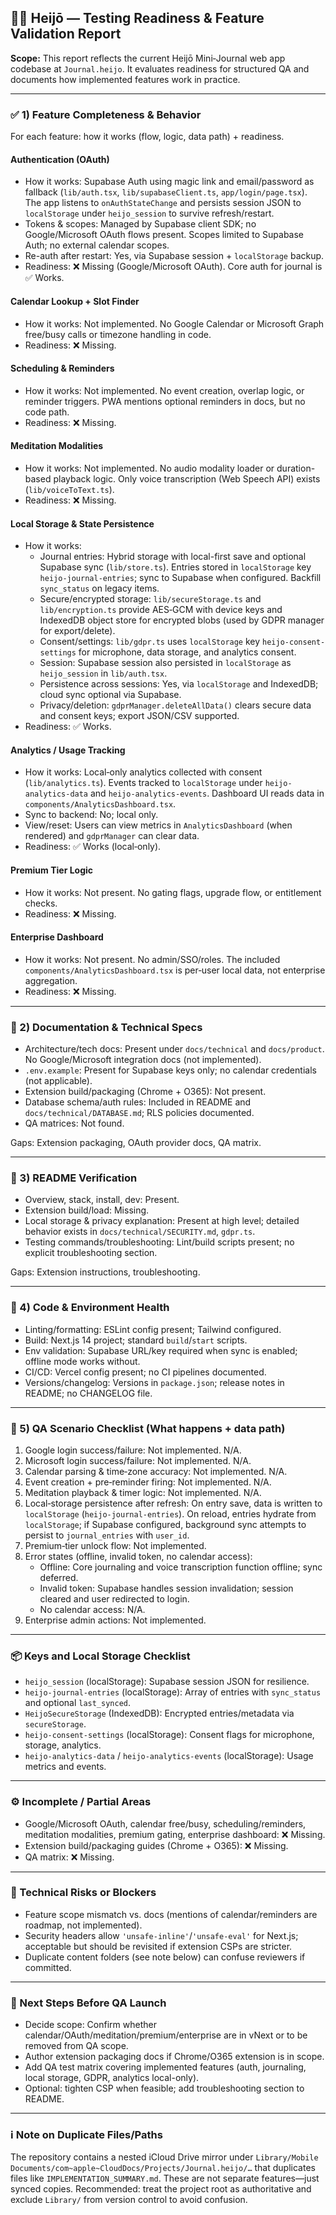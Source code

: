 ## 🧘‍♂️ Heijō — Testing Readiness & Feature Validation Report

**Scope:** This report reflects the current Heijō Mini‑Journal web app codebase at `Journal.heijo`. It evaluates readiness for structured QA and documents how implemented features work in practice.

---

### ✅ 1) Feature Completeness & Behavior

For each feature: how it works (flow, logic, data path) + readiness.

#### Authentication (OAuth)
- How it works: Supabase Auth using magic link and email/password as fallback (`lib/auth.tsx`, `lib/supabaseClient.ts`, `app/login/page.tsx`). The app listens to `onAuthStateChange` and persists session JSON to `localStorage` under `heijo_session` to survive refresh/restart.
- Tokens & scopes: Managed by Supabase client SDK; no Google/Microsoft OAuth flows present. Scopes limited to Supabase Auth; no external calendar scopes.
- Re-auth after restart: Yes, via Supabase session + `localStorage` backup.
- Readiness: ❌ Missing (Google/Microsoft OAuth). Core auth for journal is ✅ Works.

#### Calendar Lookup + Slot Finder
- How it works: Not implemented. No Google Calendar or Microsoft Graph free/busy calls or timezone handling in code.
- Readiness: ❌ Missing.

#### Scheduling & Reminders
- How it works: Not implemented. No event creation, overlap logic, or reminder triggers. PWA mentions optional reminders in docs, but no code path.
- Readiness: ❌ Missing.

#### Meditation Modalities
- How it works: Not implemented. No audio modality loader or duration-based playback logic. Only voice transcription (Web Speech API) exists (`lib/voiceToText.ts`).
- Readiness: ❌ Missing.

#### Local Storage & State Persistence
- How it works:
  - Journal entries: Hybrid storage with local-first save and optional Supabase sync (`lib/store.ts`). Entries stored in `localStorage` key `heijo-journal-entries`; sync to Supabase when configured. Backfill `sync_status` on legacy items.
  - Secure/encrypted storage: `lib/secureStorage.ts` and `lib/encryption.ts` provide AES‑GCM with device keys and IndexedDB object store for encrypted blobs (used by GDPR manager for export/delete).
  - Consent/settings: `lib/gdpr.ts` uses `localStorage` key `heijo-consent-settings` for microphone, data storage, and analytics consent.
  - Session: Supabase session also persisted in `localStorage` as `heijo_session` in `lib/auth.tsx`.
  - Persistence across sessions: Yes, via `localStorage` and IndexedDB; cloud sync optional via Supabase.
  - Privacy/deletion: `gdprManager.deleteAllData()` clears secure data and consent keys; export JSON/CSV supported.
- Readiness: ✅ Works.

#### Analytics / Usage Tracking
- How it works: Local‑only analytics collected with consent (`lib/analytics.ts`). Events tracked to `localStorage` under `heijo-analytics-data` and `heijo-analytics-events`. Dashboard UI reads data in `components/AnalyticsDashboard.tsx`.
- Sync to backend: No; local only.
- View/reset: Users can view metrics in `AnalyticsDashboard` (when rendered) and `gdprManager` can clear data.
- Readiness: ✅ Works (local‑only).

#### Premium Tier Logic
- How it works: Not present. No gating flags, upgrade flow, or entitlement checks.
- Readiness: ❌ Missing.

#### Enterprise Dashboard
- How it works: Not present. No admin/SSO/roles. The included `components/AnalyticsDashboard.tsx` is per‑user local data, not enterprise aggregation.
- Readiness: ❌ Missing.

---

### 📄 2) Documentation & Technical Specs
- Architecture/tech docs: Present under `docs/technical` and `docs/product`. No Google/Microsoft integration docs (not implemented).
- `.env.example`: Present for Supabase keys only; no calendar credentials (not applicable).
- Extension build/packaging (Chrome + O365): Not present.
- Database schema/auth rules: Included in README and `docs/technical/DATABASE.md`; RLS policies documented.
- QA matrices: Not found.

Gaps: Extension packaging, OAuth provider docs, QA matrix.

---

### 📘 3) README Verification
- Overview, stack, install, dev: Present.
- Extension build/load: Missing.
- Local storage & privacy explanation: Present at high level; detailed behavior exists in `docs/technical/SECURITY.md`, `gdpr.ts`.
- Testing commands/troubleshooting: Lint/build scripts present; no explicit troubleshooting section.

Gaps: Extension instructions, troubleshooting.

---

### 🧪 4) Code & Environment Health
- Linting/formatting: ESLint config present; Tailwind configured.
- Build: Next.js 14 project; standard `build`/`start` scripts.
- Env validation: Supabase URL/key required when sync is enabled; offline mode works without.
- CI/CD: Vercel config present; no CI pipelines documented.
- Versions/changelog: Versions in `package.json`; release notes in README; no CHANGELOG file.

---

### 🎯 5) QA Scenario Checklist (What happens + data path)
1) Google login success/failure: Not implemented. N/A.
2) Microsoft login success/failure: Not implemented. N/A.
3) Calendar parsing & time‑zone accuracy: Not implemented. N/A.
4) Event creation + pre‑reminder firing: Not implemented. N/A.
5) Meditation playback & timer logic: Not implemented. N/A.
6) Local‑storage persistence after refresh: On entry save, data is written to `localStorage` (`heijo-journal-entries`). On reload, entries hydrate from `localStorage`; if Supabase configured, background sync attempts to persist to `journal_entries` with `user_id`.
7) Premium‑tier unlock flow: Not implemented.
8) Error states (offline, invalid token, no calendar access):
   - Offline: Core journaling and voice transcription function offline; sync deferred.
   - Invalid token: Supabase handles session invalidation; session cleared and user redirected to login.
   - No calendar access: N/A.
9) Enterprise admin actions: Not implemented.

---

### 📦 Keys and Local Storage Checklist
- `heijo_session` (localStorage): Supabase session JSON for resilience.
- `heijo-journal-entries` (localStorage): Array of entries with `sync_status` and optional `last_synced`.
- `HeijoSecureStorage` (IndexedDB): Encrypted entries/metadata via `secureStorage`.
- `heijo-consent-settings` (localStorage): Consent flags for microphone, storage, analytics.
- `heijo-analytics-data` / `heijo-analytics-events` (localStorage): Usage metrics and events.

---

### ⚙️ Incomplete / Partial Areas
- Google/Microsoft OAuth, calendar free/busy, scheduling/reminders, meditation modalities, premium gating, enterprise dashboard: ❌ Missing.
- Extension build/packaging guides (Chrome + O365): ❌ Missing.
- QA matrix: ❌ Missing.

---

### 🧩 Technical Risks or Blockers
- Feature scope mismatch vs. docs (mentions of calendar/reminders are roadmap, not implemented).
- Security headers allow `'unsafe-inline'`/`'unsafe-eval'` for Next.js; acceptable but should be revisited if extension CSPs are stricter.
- Duplicate content folders (see note below) can confuse reviewers if committed.

---

### 🚀 Next Steps Before QA Launch
- Decide scope: Confirm whether calendar/OAuth/meditation/premium/enterprise are in vNext or to be removed from QA scope.
- Author extension packaging docs if Chrome/O365 extension is in scope.
- Add QA test matrix covering implemented features (auth, journaling, local storage, GDPR, analytics local-only).
- Optional: tighten CSP when feasible; add troubleshooting section to README.

---

### ℹ️ Note on Duplicate Files/Paths
The repository contains a nested iCloud Drive mirror under `Library/Mobile Documents/com~apple~CloudDocs/Projects/Journal.heijo/…` that duplicates files like `IMPLEMENTATION_SUMMARY.md`. These are not separate features—just synced copies. Recommended: treat the project root as authoritative and exclude `Library/` from version control to avoid confusion.


